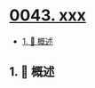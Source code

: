 # [0043. xxx](https://github.com/Tdahuyou/TNotes.leetcode/tree/main/notes/0043.%20xxx)

<!-- region:toc -->

- [1. 📝 概述](#1--概述)

<!-- endregion:toc -->

## 1. 📝 概述

